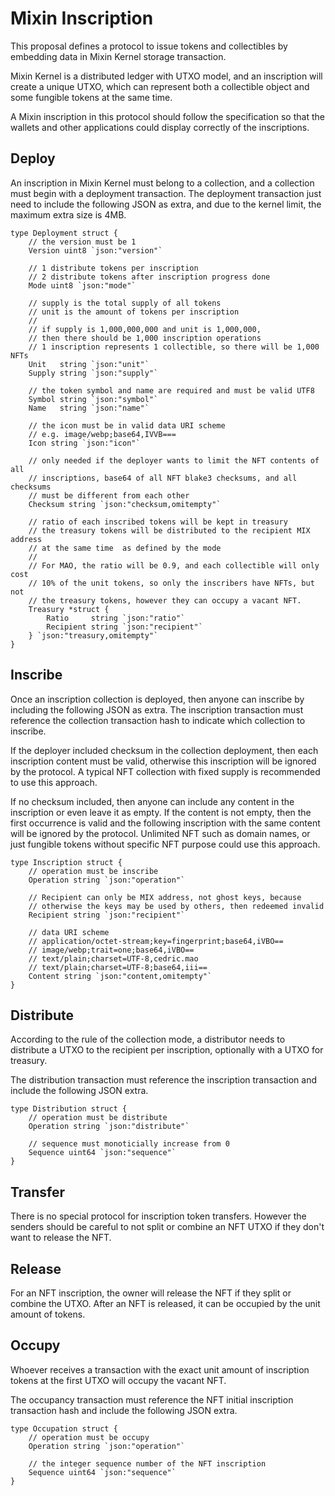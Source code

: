 # Mixin Inscription

This proposal defines a protocol to issue tokens and collectibles by embedding data in Mixin Kernel storage transaction.

Mixin Kernel is a distributed ledger with UTXO model, and an inscription will create a unique UTXO, which can represent both a collectible object and some fungible tokens at the same time.

A Mixin inscription in this protocol should follow the specification so that the wallets and other applications could display correctly of the inscriptions.

## Deploy

An inscription in Mixin Kernel must belong to a collection, and a collection must begin with a deployment transaction. The deployment transaction just need to include the following JSON as extra, and due to the kernel limit, the maximum extra size is 4MB.

```golang
type Deployment struct {
	// the version must be 1
	Version uint8 `json:"version"`

	// 1 distribute tokens per inscription
	// 2 distribute tokens after inscription progress done
	Mode uint8 `json:"mode"`

	// supply is the total supply of all tokens
	// unit is the amount of tokens per inscription
	//
	// if supply is 1,000,000,000 and unit is 1,000,000,
	// then there should be 1,000 inscription operations
	// 1 inscription represents 1 collectible, so there will be 1,000 NFTs
	Unit   string `json:"unit"`
	Supply string `json:"supply"`

	// the token symbol and name are required and must be valid UTF8
	Symbol string `json:"symbol"`
	Name   string `json:"name"`

	// the icon must be in valid data URI scheme
	// e.g. image/webp;base64,IVVB===
	Icon string `json:"icon"`

	// only needed if the deployer wants to limit the NFT contents of all
	// inscriptions, base64 of all NFT blake3 checksums, and all checksums
	// must be different from each other
	Checksum string `json:"checksum,omitempty"`

	// ratio of each inscribed tokens will be kept in treasury
	// the treasury tokens will be distributed to the recipient MIX address
	// at the same time  as defined by the mode
	//
	// For MAO, the ratio will be 0.9, and each collectible will only cost
	// 10% of the unit tokens, so only the inscribers have NFTs, but not
	// the treasury tokens, however they can occupy a vacant NFT.
	Treasury *struct {
		Ratio     string `json:"ratio"`
		Recipient string `json:"recipient"`
	} `json:"treasury,omitempty"`
}
```

## Inscribe

Once an inscription collection is deployed, then anyone can inscribe by including the following JSON as extra. The inscription transaction must reference the collection transaction hash to indicate which collection to inscribe.

If the deployer included checksum in the collection deployment, then each inscription content must be valid, otherwise this inscription will be ignored by the protocol. A typical NFT collection with fixed supply is recommended to use this approach.

If no checksum included, then anyone can include any content in the inscription or even leave it as empty. If the content is not empty, then the first occurrence is valid and the following inscription with the same content will be ignored by the protocol. Unlimited NFT such as domain names, or just fungible tokens without specific NFT purpose could use this approach.

```golang
type Inscription struct {
	// operation must be inscribe
	Operation string `json:"operation"`

	// Recipient can only be MIX address, not ghost keys, because
	// otherwise the keys may be used by others, then redeemed invalid
	Recipient string `json:"recipient"`

	// data URI scheme
	// application/octet-stream;key=fingerprint;base64,iVBO==
	// image/webp;trait=one;base64,iVBO==
	// text/plain;charset=UTF-8,cedric.mao
	// text/plain;charset=UTF-8;base64,iii==
	Content string `json:"content,omitempty"`
}
```

## Distribute

According to the rule of the collection mode, a distributor needs to distribute a UTXO to the recipient per inscription, optionally with a UTXO for treasury.

The distribution transaction must reference the inscription transaction and include the following JSON extra.

```golang
type Distribution struct {
	// operation must be distribute
	Operation string `json:"distribute"`

	// sequence must monoticially increase from 0
	Sequence uint64 `json:"sequence"`
}
```

## Transfer

There is no special protocol for inscription token transfers. However the senders should be careful to not split or combine an NFT UTXO if they don't want to release the NFT.

## Release

For an NFT inscription, the owner will release the NFT if they split or combine the UTXO. After an NFT is released, it can be occupied by the unit amount of tokens.

## Occupy

Whoever receives a transaction with the exact unit amount of inscription tokens at the first UTXO will occupy the vacant NFT.

The occupancy transaction must reference the NFT initial inscription transaction hash and include the following JSON extra.

```golang
type Occupation struct {
	// operation must be occupy
	Operation string `json:"operation"`

	// the integer sequence number of the NFT inscription
	Sequence uint64 `json:"sequence"`
}
```
